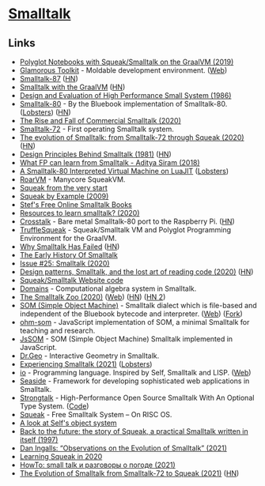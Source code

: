 # [Smalltalk](https://squeak.org/)

## Links

- [Polyglot Notebooks with Squeak/Smalltalk on the GraalVM (2019)](https://www.youtube.com/watch?v=FAk3Ec8hmzk)
- [Glamorous Toolkit](https://github.com/feenkcom/gtoolkit) - Moldable development environment. ([Web](https://gtoolkit.com/))
- [Smalltalk-87](http://www.wirfs-brock.com/allen/things/smalltalk-things/smalltalk-87) ([HN](https://news.ycombinator.com/item?id=22683259))
- [Smalltalk with the GraalVM](https://www.javaadvent.com/2019/12/smalltalk-with-the-graalvm.html) ([HN](https://news.ycombinator.com/item?id=21735782))
- [Design and Evaluation of High Performance Small System (1986)](https://www2.eecs.berkeley.edu/Pubs/TechRpts/1986/CSD-86-287.pdf)
- [Smalltalk-80](https://github.com/dbanay/Smalltalk) - By the Bluebook implementation of Smalltalk-80. ([Lobsters](https://lobste.rs/s/ibrkwe/dbanay_smalltalk_by_blue_book_c)) ([HN](https://news.ycombinator.com/item?id=23307700))
- [The Rise and Fall of Commercial Smalltalk (2020)](http://www.wirfs-brock.com/allen/posts/914)
- [Smalltalk-72](https://smalltalkzoo.thechm.org/HOPL-St72.html?snippets) - First operating Smalltalk system.
- [The evolution of Smalltalk: from Smalltalk-72 through Squeak (2020)](https://dl.acm.org/doi/abs/10.1145/3386335) ([HN](https://news.ycombinator.com/item?id=27537913))
- [Design Principles Behind Smalltalk (1981)](https://www.cs.virginia.edu/~evans/cs655/readings/smalltalk.html) ([HN](https://news.ycombinator.com/item?id=23496800))
- [What FP can learn from Smalltalk - Aditya Siram (2018)](https://www.youtube.com/watch?v=baxtyeFVn3w)
- [A Smalltalk-80 Interpreted Virtual Machine on LuaJIT](https://github.com/rochus-keller/Smalltalk) ([Lobsters](https://lobste.rs/s/vrvqhy/smalltalk_80_interpreted_virtual))
- [RoarVM](https://github.com/smarr/RoarVM) - Manycore SqueakVM.
- [Squeak from the very start](https://www.youtube.com/playlist?list=PL6601A198DF14788D)
- [Squeak by Example (2009)](https://pdxscholar.library.pdx.edu/cgi/viewcontent.cgi?article=1112&context=compsci_fac)
- [Stef's Free Online Smalltalk Books](http://stephane.ducasse.free.fr/FreeBooks.html)
- [Resources to learn smalltalk? (2020)](https://www.reddit.com/r/smalltalk/comments/frxp1f/resources_to_learn_smalltalk/)
- [Crosstalk](https://github.com/michaelengel/crosstalk) - Bare metal Smalltalk-80 port to the Raspberry Pi. ([HN](https://news.ycombinator.com/item?id=23874206))
- [TruffleSqueak](https://github.com/hpi-swa/trufflesqueak) - Squeak/Smalltalk VM and Polyglot Programming Environment for the GraalVM.
- [Why Smalltalk Has Failed](https://gbracha.blogspot.com/2020/05/bits-of-history-words-of-advice.html?m=1) ([HN](https://news.ycombinator.com/item?id=24329485))
- [The Early History Of Smalltalk](http://worrydream.com/EarlyHistoryOfSmalltalk/)
- [Issue #25: Smalltalk (2020)](https://deprogrammaticaipsum.com/issue-25-smalltalk/)
- [Design patterns, Smalltalk, and the lost art of reading code (2020)](https://medium.com/swlh/design-patterns-smalltalk-and-the-lost-art-of-reading-code-1727d93fd7fa) ([HN](https://news.ycombinator.com/item?id=24842298))
- [Squeak/Smalltalk Website code](https://github.com/squeak-smalltalk/squeak.org)
- [Domains](https://github.com/len/Domains) - Computational algebra system in Smalltalk.
- [The Smalltalk Zoo (2020)](https://computerhistory.org/blog/introducing-the-smalltalk-zoo-48-years-of-smalltalk-history-at-chm/) ([Web](https://smalltalkzoo.thechm.org/)) ([HN](https://news.ycombinator.com/item?id=25461760)) ([HN 2](https://news.ycombinator.com/item?id=25754311))
- [SOM (Simple Object Machine)](https://github.com/rochus-keller/Som) - Smalltalk dialect which is file-based and independent of the Bluebook bytecode and interpreter. ([Web](http://som-st.github.io/)) ([Fork](https://github.com/SOM-st/SOM))
- [ohm-som](https://github.com/pdubroy/ohm-som) - JavaScript implementation of SOM, a minimal Smalltalk for teaching and research.
- [JsSOM](https://github.com/SOM-st/JsSOM) - SOM (Simple Object Machine) Smalltalk implemented in JavaScript.
- [Dr.Geo](http://www.drgeo.eu/) - Interactive Geometry in Smalltalk.
- [Experiencing Smalltalk (2021)](https://nikhilism.com/post/2021/experiencing-smalltalk/) ([Lobsters](https://lobste.rs/s/wgnazl/experiencing_smalltalk))
- [io](https://github.com/IoLanguage/io) - Programming language. Inspired by Self, Smalltalk and LISP. ([Web](https://iolanguage.org/))
- [Seaside](https://github.com/SeasideSt/Seaside) - Framework for developing sophisticated web applications in Smalltalk.
- [Strongtalk](http://www.strongtalk.org/) - High-Performance Open Source Smalltalk With An Optional Type System. ([Code](https://github.com/talksmall/Strongtalk))
- [Squeak](http://www.rowledge.org/tim/squeak/) - Free Smalltalk System – On RISC OS.
- [A look at Self's object system](https://sin-ack.github.io/posts/self-object-system/)
- [Back to the future: the story of Squeak, a practical Smalltalk written in itself (1997)](http://www.vpri.org/pdf/tr1997001_backto.pdf)
- [Dan Ingalls: “Observations on the Evolution of Smalltalk” (2021)](https://www.youtube.com/watch?v=xcYxSCH2y1w)
- [Learning Squeak in 2020](https://wiki.squeak.org/squeak/6622)
- [HowTo: small talk и разговоры о погоде (2021)](https://vas3k.club/post/11188/)
- [The Evolution of Smalltalk from Smalltalk-72 to Squeak (2021)](https://www.pldi21.org/prerecorded_hopl.17.html) ([HN](https://news.ycombinator.com/item?id=28332205))
